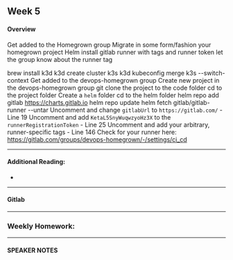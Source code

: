 ## Week 5
#### Overview
Get added to the Homegrown group
Migrate in some form/fashion your homegrown project
Helm install gitlab runner with tags and runner token
let the group know about the runner tag

brew install k3d
k3d create cluster k3s
k3d kubeconfig merge k3s --switch-context
Get added to the devops-homegrown group
Create new project in the devops-homegrown group
git clone the project to the code folder
cd to the project folder
Create a `helm` folder
cd to the helm folder
helm repo add gitlab https://charts.gitlab.io
helm repo update
helm fetch gitlab/gitlab-runner --untar
Uncomment and change `gitlabUrl` to `https://gitlab.com/` - Line 19
Uncomment and add `KetaL5SnyWuqwzyoHz3X` to the `runnerRegistrationToken` - Line 25
Uncomment and add your arbitrary, runner-specific tags - Line 146
Check for your runner here: https://gitlab.com/groups/devops-homegrown/-/settings/ci_cd

---

#### Additional Reading:
-

---

#### Gitlab

---

### Weekly Homework:

---

#### SPEAKER NOTES
